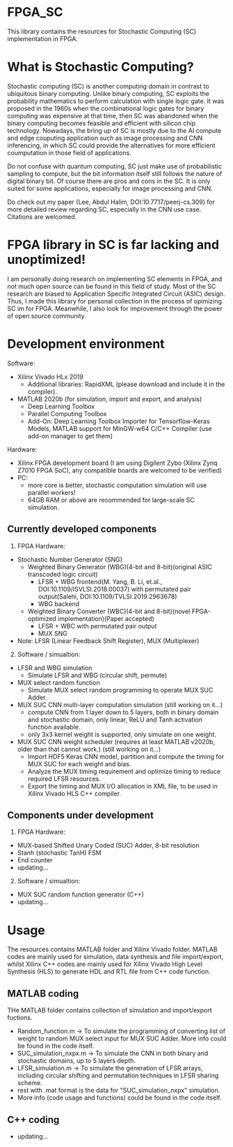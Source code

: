 # FPGA_SC
This library contains the resources for Stochastic Computing (SC) implementation in FPGA.

# What is Stochastic Computing?
Stochastic computing (SC) is another computing domain in contrast to ubiquitous binary computing. Unlike binary computing, SC exploits the probability mathematics to perform calculation with single logic gate.
It was proposed in the 1960s when the combinational logic gates for binary computing was expensive at that time, then SC was abandoned when the binary computing becomes feasible and efficient with silicon chip technology. Nowadays, the bring up of SC is mostly due to the AI compute and edge couputing application such as image processing and CNN inferencing, in which SC could provide the alternatives for more efficient coumputation in those field of applications.

Do not confuse with quantum computing, SC just make use of probabilistic sampling to compute, but the bit information itself still follows the nature of digital binary bit. Of course there are pros and cons in the SC. It is only suited for some applications, especially for image processing and CNN.

Do check out my paper (Lee, Abdul Halim, DOI:10.7717/peerj-cs.309) for more detailed review regarding SC, especially in the CNN use case. Citations are welcomed.

# FPGA library in SC is far lacking and unoptimized!
I am personally doing research on implementing SC elements in FPGA, and not much open source can be found in this field of study. Most of the SC research are biased to Application Specific Integrated Circuit (ASIC) design. Thus, I made this library for personal collection in the process of opimizing SC im for FPGA. Meanwhile, I also look for improvement through the power of open source community.

# Development environment
Software:
- Xilinx Vivado HLx 2019
  - Additional libraries: RapidXML (please download and include it in the compiler).
- MATLAB 2020b (for simulation, import and export, and analysis)
  - Deep Learning Toolbox
  - Parallel Computing Toolbox
  - Add-On: Deep Learning Toolbox Importer for Tensorflow-Keras Models, MATLAB support for MinGW-w64 C/C++ Compiler (use add-on manager to get them)

Hardware:
- Xilinx FPGA development board (I am using Digilent Zybo (Xilinx Zynq Z7010 FPGA SoC), any compatible boards are welcomed to be verified)
- PC:
  - more core is better, stochastic computation simulation will use parallel workers!
  - 64GB RAM or above are recommended for large-scale SC simulation.

## Currently developed components
1) FPGA Hardware:
- Stochastic Number Generator (SNG)
  - Weighted Binary Generator (WBG)(4-bit and 8-bit)(original ASIC transcoded logic circuit)
    - LFSR + WBG frontend(M. Yang, B. Li, et.al., DOI:10.1109/ISVLSI.2018.00037) with permutated pair output(Salehi, DOI:10.1109/TVLSI.2019.2963678)
    - WBG backend
  - Weighted Binary Converter (WBC)(4-bit and 8-bit)(novel FPGA-optimized implementation)(Paper accepted)
    - LFSR + WBC with permutated pair output
    - MUX SNG
- Note: LFSR (Linear Feedback Shift Register), MUX (Multiplexer)

2) Software / simualtion:
- LFSR and WBG simulation
  - Simulate LFSR and WBG (circular shift, permute)
- MUX select random function
  - Simulate MUX select random programming to operate MUX SUC Adder.
- MUX SUC CNN multi-layer computation simulation (still working on it...)
  - compute CNN from 1 layer down to 5 layers, both in binary domain and stochastic domain, only linear, ReLU and Tanh activation function available.
  - only 3x3 kernel weight is supported, only simulate on one weight. 
- MUX SUC CNN weight scheduler (requires at least MATLAB v2020b, older than that cannot work.) (still working on it...)
  - Import HDF5 Keras CNN model, partition and compute the timing for MUX SUC for each weight and bias.
  - Analyze the MUX timing requirement and optimize timing to reduce required LFSR resources.
  - Export the timing and MUX I/O allocation in XML file, to be used in Xilinx Vivado HLS C++ compiler.

## Components under development
1) FPGA Hardware:
- MUX-based Shifted Unary Coded (SUC) Adder, 8-bit resolution
- Stanh (stochastic TanH) FSM
- End counter
- updating...

2) Software / simualtion:
- MUX SUC random function generator (C++)
- updating...

# Usage
The resources contains MATLAB folder and Xilinx Vivado folder. MATLAB codes are mainly used for simulation, data synthesis and file import/export, whilst Xilinx C++ codes are mainly used for Xilinx Vivado High Level Synthesis (HLS) to generate HDL and RTL file from C++ code function.

## MATLAB coding
THe MATLAB folder contains collection of simulation and import/export fuctions.
- Random_function.m -> To simulate the programming of converting list of weight to random MUX select input for MUX SUC Adder. More info could be found in the code itself.
- SUC_simulation_nxpx.m -> To simulate the CNN in both binary and stochastic domains, up to 5 layers depth. 
- LFSR_simulation.m -> To simulate the generation of LFSR arrays, including circular shifting and permutation techniques in LFSR sharing scheme.
- rest with .mat format is the data for "SUC_simulation_nxpx" simulation.
- More info (code usage and functions) could be found in the code itself.

## C++ coding
- updating...
